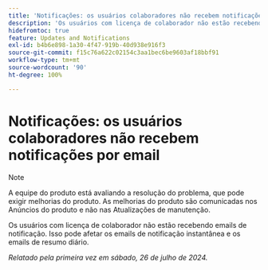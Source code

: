 ```yaml
---
title: 'Notificações: os usuários colaboradores não recebem notificações por email '
description: 'Os usuários com licença de colaborador não estão recebendo emails de notificação. Isso pode afetar os emails de notificação instantânea e os emails de resumo diário. '
hidefromtoc: true
feature: Updates and Notifications
exl-id: b4b6e898-1a30-4f47-919b-40d938e916f3
source-git-commit: f15c76a622c02154c3aa1bec6be9603af18bbf91
workflow-type: tm+mt
source-wordcount: '90'
ht-degree: 100%

---
```


# Notificações: os usuários colaboradores não recebem notificações por email

>[!NOTE]
>
>A equipe do produto está avaliando a resolução do problema, que pode exigir melhorias do produto. As melhorias do produto são comunicadas nos Anúncios do produto e não nas Atualizações de manutenção.

Os usuários com licença de colaborador não estão recebendo emails de notificação. Isso pode afetar os emails de notificação instantânea e os emails de resumo diário.

_Relatado pela primeira vez em sábado, 26 de julho de 2024._
